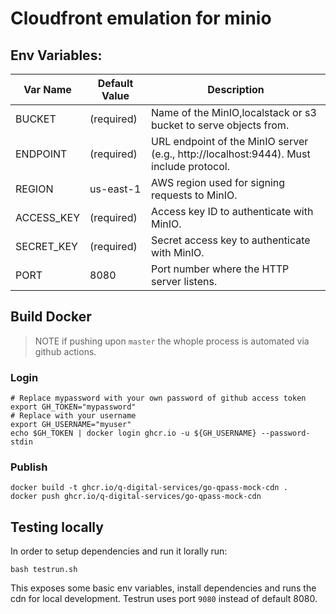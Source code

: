 # Cloudfront emulation for minio

## Env Variables:

| Var Name        | Default Value | Description                                         |
|-----------------|---------------|-----------------------------------------------------|
| BUCKET    | (required)    | Name of the MinIO,localstack or s3 bucket to serve objects from.     |
| ENDPOINT  | (required)    | URL endpoint of the MinIO server (e.g., http://localhost:9444). Must include protocol. |
| REGION    | us-east-1     | AWS region used for signing requests to MinIO.      |
| ACCESS_KEY| (required)    | Access key ID to authenticate with MinIO.           |
| SECRET_KEY| (required)    | Secret access key to authenticate with MinIO.       |
| PORT           | 8080          | Port number where the HTTP server listens.           |


## Build Docker

> NOTE if pushing upon `master` the whople process is automated via github actions.

### Login

```
# Replace mypassword with your own password of github access token
export GH_TOKEN="mypassword" 
# Replace with your username
export GH_USERNAME="myuser"
echo $GH_TOKEN | docker login ghcr.io -u ${GH_USERNAME} --password-stdin
```

### Publish

```
docker build -t ghcr.io/q-digital-services/go-qpass-mock-cdn .
docker push ghcr.io/q-digital-services/go-qpass-mock-cdn
```

## Testing locally

In order to setup dependencies and run it lorally run:

```
bash testrun.sh
```

This exposes some basic env variables, install dependencies and runs the cdn for local development.
Testrun uses port `9080` instead of default 8080.


